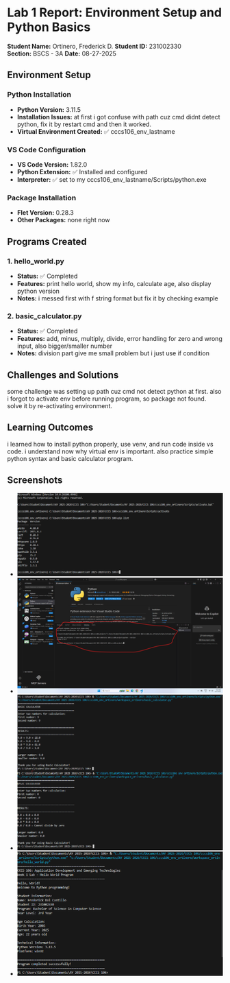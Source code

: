 # Lab 1 Report: Environment Setup and Python Basics  

**Student Name:** Ortinero, Frederick D. 
**Student ID:** 231002330   
**Section:** BSCS - 3A 
**Date:** 08-27-2025 

## Environment Setup  

### Python Installation  
- **Python Version:** 3.11.5  
- **Installation Issues:** at first i got confuse with path cuz cmd didnt detect python, fix it by restart cmd and then it worked.  
- **Virtual Environment Created:** ✅ cccs106_env_lastname  

### VS Code Configuration  
- **VS Code Version:** 1.82.0  
- **Python Extension:** ✅ Installed and configured  
- **Interpreter:** ✅ set to my cccs106_env_lastname/Scripts/python.exe  

### Package Installation  
- **Flet Version:** 0.28.3  
- **Other Packages:** none right now  

## Programs Created  

### 1. hello_world.py  
- **Status:** ✅ Completed  
- **Features:** print hello world, show my info, calculate age, also display python version  
- **Notes:** i messed first with f string format but fix it by checking example  

### 2. basic_calculator.py  
- **Status:** ✅ Completed  
- **Features:** add, minus, multiply, divide, error handling for zero and wrong input, also bigger/smaller number  
- **Notes:** division part give me small problem but i just use if condition  

## Challenges and Solutions  
some challenge was setting up path cuz cmd not detect python at first. also i forgot to activate env before running program, so package not found. solve it by re-activating environment.  

## Learning Outcomes  
i learned how to install python properly, use venv, and run code inside vs code. i understand now why virtual env is important. also practice simple python syntax and basic calculator program.  

## Screenshots  
- ![Environment Setup](lab1_screenshots/environment_setup.png)  
- ![VS Code Setup](lab1_screenshots/vscode_setup.png) 
- ![Hello World Output](lab1_screenshots/hello_world_output.png)  
- ![Basic Calculator Output](lab1_screenshots/basic_calculator_output.png)